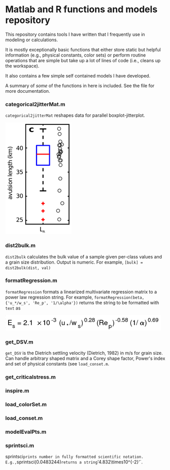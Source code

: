 # Matlab and R functions and models repository

This repository contains tools I have written that I frequently use in modeling or calculations. 

It is mostly exceptionally basic functions that either store static but helpful information (e.g., physical constants, color sets) or perform routine operations that are simple but take up a lot of lines of code (i.e., cleans up the workspace).

It also contains a few simple self contained models I have developed.

A summary of _some_ of the functions in here is included. See the file for more documentation.


### categorical2jitterMat.m

`categorical2jitterMat` reshapes data for parallel boxplot-jitterplot.

![jitterexample](./private/jitterplot.png "example of parallel jitter and boxplot") 


### dist2bulk.m

`dist2bulk` calculates the bulk value of a sample given per-class values and a grain size distribution. Output is numeric.
For example, `[bulk] = dist2bulk(dist, val)`

### formatRegression.m

`formatRegression` formats a linearized multivariate regression matrix to a power law regression string.
For example, `formatRegression(beta, {'u_*/w_s', 'Re_p', '1/\alpha'})` returns the string to be formatted with `text` as

![jitterexample](./private/regression.png "regression example")


### get_DSV.m

`get_DSV` is the Dietrich settling velocity (Dietrich, 1982) in m/s for grain size. Can handle arbitrary shaped matrix and a Corey shape factor, Power's index and set of physical constants (see `load_conset.m`. 


### get_criticalstress.m


### inspire.m


### load_colorSet.m


### load_conset.m


### modelEvalPts.m


### sprintsci.m

sprintsci` prints number in fully formatted scientific notation. 
E.g., `sprintsci(0.0483244)` returns a string `'4.832\times10^{-2}'`.